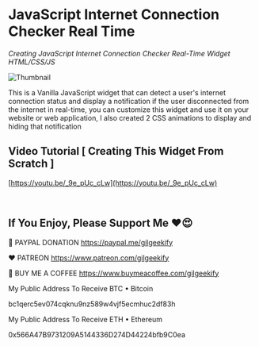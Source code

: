 # JavaScript Internet Connection Checker Real Time

_Creating JavaScript Internet Connection Checker Real-Time Widget HTML/CSS/JS_

![Thumbnail](https://raw.githubusercontent.com/saeedkohansal/JavaScript-Internet-Connection-Checker-Real-Time/main/JavaScript-Internet-Connection-Checker.png "Thumbnail")

This is a Vanilla JavaScript widget that can detect a user's internet connection status and display a notification if the user disconnected from the internet in real-time, you can customize this widget and use it on your website or web application, I also created 2 CSS animations to display and hiding that notification

## Video Tutorial [ Creating This Widget From Scratch ]
[https://youtu.be/_9e_pUc_cLw](https://youtu.be/_9e_pUc_cLw)

 

## If You Enjoy, Please Support Me ❤️😍

💙 PAYPAL DONATION
https://paypal.me/gilgeekify

❤️ PATREON
https://www.patreon.com/gilgeekify

💛 BUY ME A COFFEE
https://www.buymeacoffee.com/gilgeekify

My Public Address To Receive BTC • Bitcoin

bc1qerc5ev074cqknu9nz589w4vjf5ecmhuc2df83h

My Public Address To Receive ETH • Ethereum

0x566A47B9731209A5144336D274D44224bfb9C0ea
